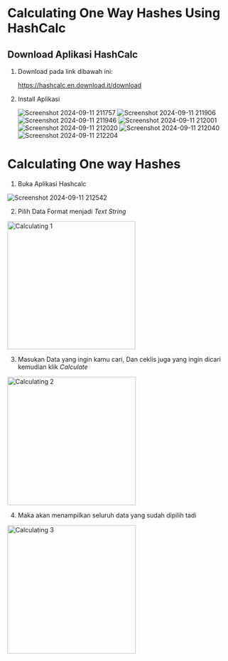 # Calculating One Way Hashes Using HashCalc

## Download Aplikasi HashCalc
  1. Download pada link dibawah ini:

     https://hashcalc.en.download.it/download

  2. Install Aplikasi

     ![Screenshot 2024-09-11 211757](https://github.com/user-attachments/assets/04dfe1b4-3d15-496c-bb3f-1cc95caa3e54)
     ![Screenshot 2024-09-11 211906](https://github.com/user-attachments/assets/aaeec030-b458-42ce-8bc5-2144231c6ee8)
     ![Screenshot 2024-09-11 211946](https://github.com/user-attachments/assets/7ad6e7ca-e3ff-457e-bec6-73203d0d4418)
     ![Screenshot 2024-09-11 212001](https://github.com/user-attachments/assets/e6e8f48a-2fc5-4fa7-8090-b313b2648954)
     ![Screenshot 2024-09-11 212020](https://github.com/user-attachments/assets/f94ef7e3-db5d-440e-b13e-7ea03ee8249d)
     ![Screenshot 2024-09-11 212040](https://github.com/user-attachments/assets/16d0db62-8672-419e-8476-ffe17eb765a6)
     ![Screenshot 2024-09-11 212204](https://github.com/user-attachments/assets/2e97c7e3-fd96-46bb-a775-40b9d969dadc)

# Calculating One way Hashes

  1. Buka Aplikasi Hashcalc

  ![Screenshot 2024-09-11 212542](https://github.com/user-attachments/assets/8d9288a8-921a-441d-897c-1adbc5680e38)

  2. Pilih Data Format menjadi *Text String*

  <img width="288" alt="Calculating 1" src="https://github.com/user-attachments/assets/64ae2ea0-55ee-435e-a71d-be3fcf3cca2d">

  3. Masukan Data yang ingin kamu cari, Dan ceklis juga yang ingin dicari kemudian klik *Calculate*

  <img width="289" alt="Calculating 2" src="https://github.com/user-attachments/assets/789fad8f-40c6-47c7-9317-feb5bbc44cb8">

  4. Maka akan menampilkan seluruh data yang sudah dipilih tadi

  <img width="289" alt="Calculating 3" src="https://github.com/user-attachments/assets/3b05c1f6-8d30-436c-a410-d99987a16771">





     



     
     
     
     



     


  
     








